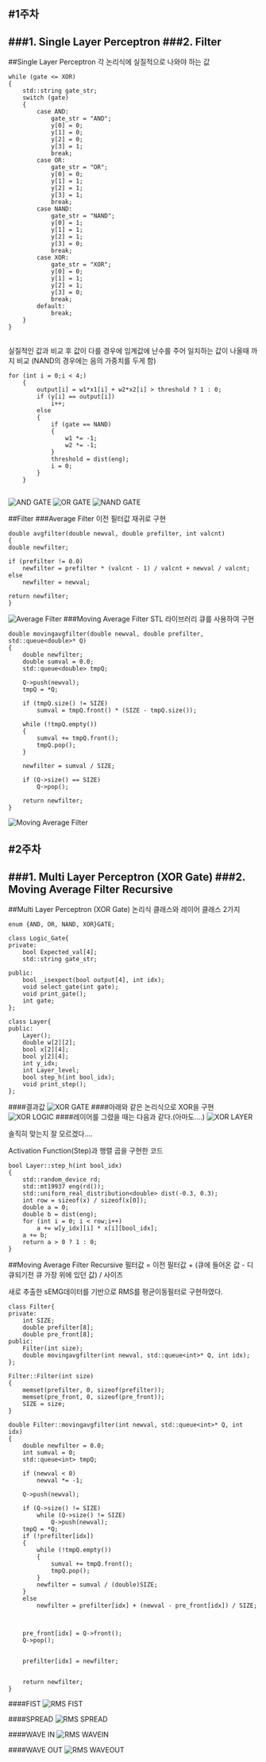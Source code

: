 #1주차
----
###1. Single Layer Perceptron
###2. Filter
----
##Single Layer Perceptron
각 논리식에 실질적으로 나와야 하는 값

	while (gate <= XOR)
	{
		std::string gate_str;
		switch (gate)
		{
			case AND:
				gate_str = "AND";
				y[0] = 0;
				y[1] = 0;
				y[2] = 0;
				y[3] = 1;
				break;
			case OR:
				gate_str = "OR";
				y[0] = 0;
				y[1] = 1;
				y[2] = 1;
				y[3] = 1;
				break;
			case NAND:
				gate_str = "NAND";
				y[0] = 1;
				y[1] = 1;
				y[2] = 1;
				y[3] = 0;
				break;
			case XOR:
				gate_str = "XOR";
				y[0] = 0;
				y[1] = 1;
				y[2] = 1;
				y[3] = 0;
				break;
			default:
				break;
		}	
	}
	
##
실질적인 값과 비교 후 값이 다를 경우에 임계값에 난수를 주어 일치하는 값이 나올때 까지 비교 (NAND의 경우에는 음의 가중치를 두게 함)

	for (int i = 0;i < 4;)
		{
			output[i] = w1*x1[i] + w2*x2[i] > threshold ? 1 : 0;
			if (y[i] == output[i])
				i++;
			else
			{
				if (gate == NAND)
				{
					w1 *= -1;
					w2 *= -1;
				}
				threshold = dist(eng);
				i = 0;
			}
		}

##

![AND GATE](./img/and.JPG)
![OR GATE](./img/or.JPG)
![NAND GATE](./img/nand.JPG)

##Filter
###Average Filter
이전 필터값 재귀로 구현

	double avgfilter(double newval, double prefilter, int valcnt)
	{
	double newfilter;

	if (prefilter != 0.0)
		newfilter = prefilter * (valcnt - 1) / valcnt + newval / valcnt;
	else
		newfilter = newval;

	return newfilter;
	}

![Average Filter](./img/avgfilter.png)
###Moving Average Filter
STL 라이브러리 큐를 사용하여 구현

	double movingavgfilter(double newval, double prefilter, std::queue<double>* Q)
	{
		double newfilter;
		double sumval = 0.0;
		std::queue<double> tmpQ;
	
		Q->push(newval);
		tmpQ = *Q;

		if (tmpQ.size() != SIZE)
			sumval = tmpQ.front() * (SIZE - tmpQ.size());

		while (!tmpQ.empty())
		{
			sumval += tmpQ.front();
			tmpQ.pop();
		}

		newfilter = sumval / SIZE;

		if (Q->size() == SIZE)
			Q->pop();

		return newfilter;
	}

![Moving Average Filter](./img/mavgfilter.png)




#2주차
----
###1. Multi Layer Perceptron (XOR Gate)
###2. Moving Average Filter Recursive
----
##Multi Layer Perceptron (XOR Gate)
논리식 클래스와 레이어 클래스 2가지

	enum {AND, OR, NAND, XOR}GATE;

	class Logic_Gate{	
	private:
		bool Expected_val[4];
		std::string gate_str;
	
	public:
		bool _isexpect(bool output[4], int idx);
		void select_gate(int gate);
		void print_gate();
		int gate;
	};
	
	class Layer{
	public:
		Layer();
		double w[2][2];
		bool x[2][4];
		bool y[2][4];
		int y_idx;
		int Layer_level;
		bool step_h(int bool_idx);
		void print_step();
	};


####결과값
![XOR GATE](./img/xor.jpg)
####아래와 같은 논리식으로 XOR을 구현
![XOR LOGIC](./img/xor_gate.jpg)
####레이어를 그렸을 때는 다음과 같다.(아마도....)
![XOR LAYER](./img/xor_layer.jpg)


솔직히 맞는지 잘 모르겠다....

Activation Function(Step)과 행렬 곱을 구현한 코드

	bool Layer::step_h(int bool_idx)
	{
		std::random_device rd;
		std::mt19937 eng(rd());
		std::uniform_real_distribution<double> dist(-0.3, 0.3);
		int row = sizeof(x) / sizeof(x[0]);
		double a = 0;
		double b = dist(eng);
		for (int i = 0; i < row;i++)
			a += w[y_idx][i] * x[i][bool_idx];
		a += b;
		return a > 0 ? 1 : 0;
	}


##Moving Average Filter Recursive
필터값 = 이전 필터값 + (큐에 들어온 값 - 디큐되기전 큐 가장 위에 있던 값) / 사이즈

새로 추출한 sEMG데이터를 기반으로 RMS를 평균이동필터로 구현하였다.

	class Filter{
	private:
		int SIZE;
		double prefilter[8];
		double pre_front[8];
	public:
		Filter(int size);
		double movingavgfilter(int newval, std::queue<int>* Q, int idx);
	};

	Filter::Filter(int size)
	{
		memset(prefilter, 0, sizeof(prefilter));
		memset(pre_front, 0, sizeof(pre_front));
		SIZE = size;
	}

	double Filter::movingavgfilter(int newval, std::queue<int>* Q, int idx)
	{
		double newfilter = 0.0;
		int sumval = 0;
		std::queue<int> tmpQ;
	
		if (newval < 0)
			newval *= -1;

		Q->push(newval);
	
		if (Q->size() != SIZE)
			while (Q->size() != SIZE)
				Q->push(newval);
		tmpQ = *Q;
		if (!prefilter[idx])
		{
			while (!tmpQ.empty())
			{
				sumval += tmpQ.front();
				tmpQ.pop();
			}
			newfilter = sumval / (double)SIZE;
		}
		else
			newfilter = prefilter[idx] + (newval - pre_front[idx]) / SIZE;


	
		pre_front[idx] = Q->front();
		Q->pop();


		prefilter[idx] = newfilter;

	
		return newfilter;
	}


####FIST
![RMS FIST](./img/fistrms.png)

####SPREAD
![RMS SPREAD](./img/spreadrms.png)

####WAVE IN
![RMS WAVEIN](./img/waveinrms.png)

####WAVE OUT
![RMS WAVEOUT](./img/waveoutrms.png)